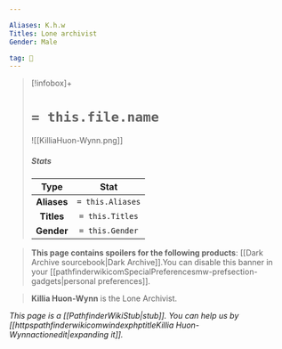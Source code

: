 ```yaml
---

Aliases: K.h.w
Titles: Lone archivist
Gender: Male

tag: 👤️
---
```


> [!infobox]+
> #  `= this.file.name`
> ![[KilliaHuon-Wynn.png]]
> ##### Stats
> Type | Stat |
> :---: |:---:|
> **Aliases** | `= this.Aliases` |
> **Titles** | `= this.Titles` |
> **Gender** | `= this.Gender` |



> **This page contains spoilers for the following products**: [[Dark Archive sourcebook|Dark Archive]].You can disable this banner in your [[pathfinderwikicomSpecialPreferencesmw-prefsection-gadgets|personal preferences]].


> **Killia Huon-Wynn** is the Lone Archivist.



*This page is a [[PathfinderWikiStub|stub]]. You can help us by [[httpspathfinderwikicomwindexphptitleKillia Huon-Wynnactionedit|expanding it]].*







